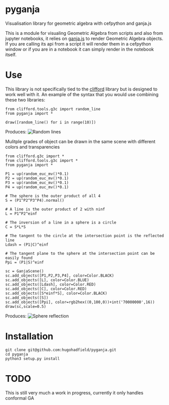 # pyganja
Visualisation library for geometric algebra with cefpython and ganja.js

This is a module for visualing Geometric Algebra from scripts and also from jupyter notebooks, 
it relies on [ganja.js](https://github.com/enkimute/ganja.js) to render Geometric Algebra objects. 
If you are calling its api from a script it will render them in a cefpython window or if you are in a notebook it can simply render in the notebook itself.

# Use
This library is not specifically tied to the [clifford](https://github.com/pygae/clifford) library 
but is designed to work well with it. An example of the syntax that you would use combining these two libraries:

```
from clifford.tools.g3c import random_line
from pyganja import *

draw([random_line() for i in range(10)])
```
Produces:
![Random lines](./random_lines.png?raw=true)


Mulitple grades of object can be drawn in the same scene with different colors and transparencies
```
from clifford.g3c import *
from clifford.tools.g3c import *
from pyganja import *

P1 = up(random_euc_mv()*0.1)
P2 = up(random_euc_mv()*0.1)
P3 = up(random_euc_mv()*0.1)
P4 = up(random_euc_mv()*0.1)

# The sphere is the outer product of all 4
S = (P1^P2^P3^P4).normal()

# A line is the outer product of 2 with ninf
L = P1^P2^einf

# The inversion of a line in a sphere is a circle
C = S*L*S

# The tangent to the circle at the intersection point is the reflected line
Ldash = (P1|C)^einf

# The tangent plane to the sphere at the intersection point can be easily found
Ppi = (P1|S)^einf

sc = GanjaScene()
sc.add_objects([P1,P2,P3,P4], color=Color.BLACK)
sc.add_objects([L], color=Color.BLUE)
sc.add_objects([Ldash], color=Color.RED)
sc.add_objects([C], color=Color.RED)
sc.add_objects([S*einf*S], color=Color.BLACK)
sc.add_objects([S])
sc.add_objects([Ppi], color=rgb2hex((0,100,0))+int('70000000',16))
draw(sc,scale=0.5)
```
Produces:
![Sphere reflection](./line_sphere_reflect.png?raw=true)

# Installation
```
git clone git@github.com:hugohadfield/pyganja.git
cd pyganja
python3 setup.py install
```

# TODO
This is still very much a work in progress, currently it only handles conformal GA
